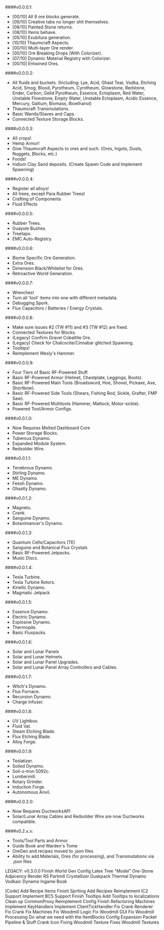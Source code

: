 ####v0.0.0.1:
* [00/10] All 9 ore blocks generate. 
* [09/10] Creative tabs no longer shit themselves.
* [08/10] Painted Stone returns.
* [08/10] Items behave.
* [05/10] Exubitura generation.
* [10/10] Thaumcraft Aspects.
* [00/10] Multi-layer Ore render.
* [00/10] Ore Breaking Drops (With Colorizer).
* [07/10] Dynamic Material Registry with Colorizer.
* [00/10] Entwined Ores.

####v0.0.0.2:
* All fluids and buckets. (Including: Lye, Acid, Ghast Tear, Vodka, Etching Acid, Smog, Blood, Pyrotheum, Cyrotheum, Glowstone, Redstone, Ender, Carbon, Gelid Pyrotheum, Essence, Ectoplasm, Red Water, Unstable Flowstone, Empty Water, Unstable Ectoplasm, Acidic Essence, Mercury, Gallium, Biomass, Bioethanol)
* Thaumcraft Transmutations.
* Basic Wands/Staves and Caps.
* Connected Texture Storage Blocks.

####v0.0.0.3:
* All crops!
* Hemp Armor!
* Give Thaumcraft Aspects to ores and such. (Ores, Ingots, Dusts, Nuggets, Blocks, etc.)
* Foods!
* Iridium Clay Sand deposits. (Create Spawn Code and Implement Spawning)

####v0.0.0.4:
* Register all alloys!
* All trees, except Para Rubber Trees!
* Crafting of Components
* Fluid Effects

####v0.0.0.5:
* Rubber Trees.
* Guayule Bushes.
* Treetaps.
* EMC Auto-Registry.

####v0.0.0.6:
* Biome Specific Ore Generation.
* Extra Ores.
* Dimension Black/Whitelist for Ores.
* Retroactive World Generation.

####v0.0.0.7:
* Wrenches!
* Turn all 'tool' items into one with different metadata.
* Debugging Spork.
* Flux Capacitors / Batteries / Energy Crystals.

####v0.0.0.8:
* Make sure issues #2 (TW #11) and #3 (TW #12) are fixed.
* Connected Textures for Blocks.
* (Legacy) Confirm Gravel Cobaltite Ore.
* (Legacy) Check for Chalcocite/Cinnabar glitched Spawning.
* Tooltips!
* Reimplement Wesly's Hammer.

####v0.0.0.9:
* Four Tiers of Basic RF-Powered Stuff.
* Basic RF-Powered Armor (Helmet, Chestplate, Leggings, Boots).
* Basic RF-Powered Main Tools (Broadsword, Hoe, Shovel, Pickaxe, Axe, Shortbow).
* Basic RF-Powered Side Tools (Shears, Fishing Rod, Sickle, Grafter, FMP Saw).
* Basic RF-Powered Multitools (Hammer, Mattock, Motor-sickle).
* Powered Tool/Armor Configs.

####v0.0.1.0:
* Now Requires Melted Dashboard Core
* Power Storage Blocks.
* Tuberous Dynamo.
* Expanded Module System.
* Redsolder Wire.

####v0.0.1.1:
* Tenebrous Dynamo.
* Stirling Dynamo.
* ME Dynamo.
* Feesh Dynamo.
* Ghastly Dynamo.

####v0.0.1.2:
* Magneto.
* Crank.
* Sanguine Dynamo.
* Botanimancer's Dynamo.

####v0.0.1.3:
* Quantum Cells/Capacitors (TE)
* Sanguine and Botanical Flux Crystals
* Basic RF-Powered Jetpacks.
* Music Discs.

####v0.0.1.4:
* Tesla Turbine.
* Tesla Turbine Rotors.
* Kinetic Dynamo.
* Magmatic Jetpack

####v0.0.1.5:
* Essence Dynamo.
* Electric Dynamo.
* Explosive Dynamo.
* Thermopile.
* Basic Fluxpacks.

####v0.0.1.6:
* Solar and Lunar Panels
* Solar and Lunar Helmets
* Solar and Lunar Panel Upgrades.
* Solar and Lunar Panel Array Controllers and Cables.

####v0.0.1.7:
* Witch's Dynamo.
* Flux Furnace.
* Recursion Dynamo.
* Charge Infuser.

####v0.0.1.8:
* UV Lightbox.
* Fluid Vat.
* Steam Etching Blade.
* Flux Etching Blade.
* Alloy Forge.

####v0.0.1.9:
* Teslatizer.
* Soiled Dynamo.
* Soil-o-tron 5092c.
* Lumbermill.
* Rotary Grinder.
* Induction Forge.
* Autonomous Anvil.

####v0.0.2.0:
* Now Requires DuctworksAPI
* Solar/Lunar Array Cables and Redsolder Wire are now Ductworks compatible.










####v0.2.x.x:
* Tools/Tool Parts and Armor
* Guide Book and Warden's Tome
* OreGen and recipes moved to .json files
* Ability to add Materials, Ores (for processing), and Transmutations via .json files

LEGACY:
v0.3.0.0
Finish World Gen Config
Latex Tree "Model"
Ore-Stone Adjacency Render
RS Partmill
Crystallizer
Duskpack
Thermal Dynamo
Vodkaic Dynamo
Ingame Book

[Code]
Add Recipe Items
Finish Spriting
Add Recipes
Reimplement IC2 Support
Implement BC5 Support
Finish Tooltips
Add Tooltips to localizations
Clean up CommonProxy
Reimplement Config
Finish Refactoring Machines
Implement KeyHandlers
Implement ClientTickHandler
Fix Crank Renderer
Fix Crank
Fix Machines
Fix Woodmill Logic
Fix Woodmill GUI
Fix Woodmill Processing
Do what we need with the ItemBlocks
Config Expansion
Packet Pipeline & Stuff
Crank Icon Fixing
Woodmill Texture Fixes
Woodmill Textures